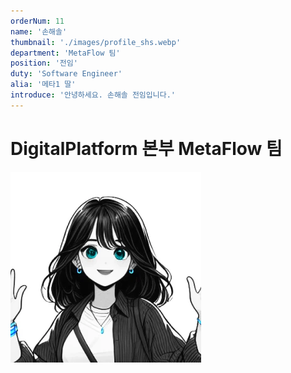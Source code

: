```yaml
---
orderNum: 11
name: '손해솔'
thumbnail: './images/profile_shs.webp'
department: 'MetaFlow 팀'
position: '전임'
duty: 'Software Engineer'
alia: '메타1 딸'
introduce: '안녕하세요. 손해솔 전임입니다.'
---
```


# DigitalPlatform 본부 MetaFlow 팀

![Git Commit Message Example](images/profile_shs.webp)
